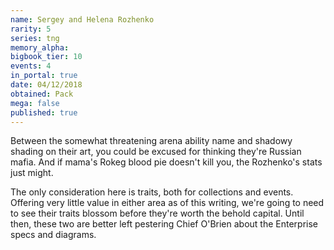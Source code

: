 ```yaml
---
name: Sergey and Helena Rozhenko
rarity: 5
series: tng
memory_alpha:
bigbook_tier: 10
events: 4
in_portal: true
date: 04/12/2018
obtained: Pack
mega: false
published: true
---
```


Between the somewhat threatening arena ability name and shadowy shading on their art, you could be excused for thinking they're Russian mafia. And if mama's Rokeg blood pie doesn't kill you, the Rozhenko's stats just might.

The only consideration here is traits, both for collections and events. Offering very little value in either area as of this writing, we're going to need to see their traits blossom before they're worth the behold capital. Until then, these two are better left pestering Chief O'Brien about the Enterprise specs and diagrams.
